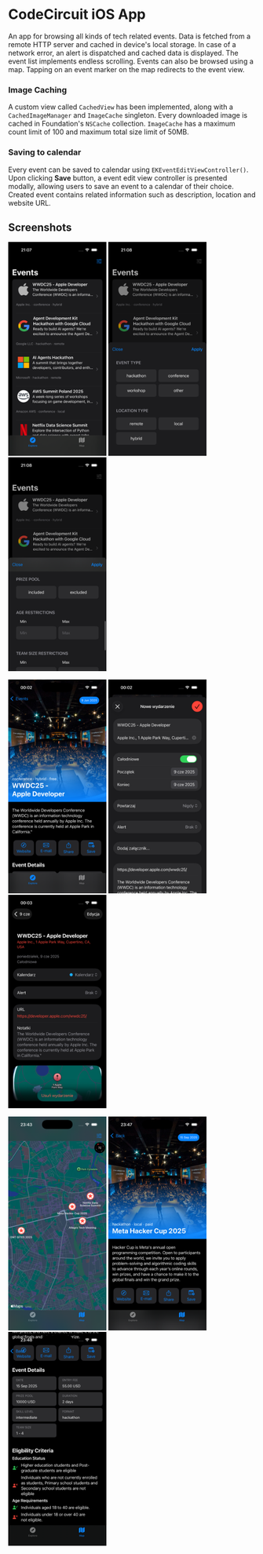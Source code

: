 # CodeCircuit iOS App

An app for browsing all kinds of tech related events. Data is fetched from a remote HTTP server and cached in device's local storage. In case of a network error, an alert is dispatched and cached data is displayed. The event list implements endless scrolling. Events can also be browsed using a map. Tapping on an event marker on the map redirects to the event view.

### Image Caching

A custom view called ```CachedView``` has been implemented, along with a ```CachedImageManager``` and ```ImageCache``` singleton. Every downloaded image is cached in Foundation's ```NSCache``` collection. ```ImageCache``` has a maximum count limit of 100 and maximum total size limit of 50MB. 

### Saving to calendar

Every event can be saved to calendar using ```EKEventEditViewController()```. Upon clicking **Save** button, a event edit view controller is presented modally, allowing users to save an event to a calendar of their choice. Created event contains related information such as description, location and website URL. 

## Screenshots

<p>
  <img src="https://raw.githubusercontent.com/jmalinkiewicz/images/refs/heads/main/Simulator%20Screenshot%20-%20iPhone%2016%20Pro%20-%202025-06-13%20at%2021.07.59.png" width="200" />
  <img src="https://raw.githubusercontent.com/jmalinkiewicz/images/refs/heads/main/Simulator%20Screenshot%20-%20iPhone%2016%20Pro%20-%202025-06-13%20at%2021.08.45.png" width="200" />
  <img src="https://raw.githubusercontent.com/jmalinkiewicz/images/refs/heads/main/Simulator%20Screenshot%20-%20iPhone%2016%20Pro%20-%202025-06-13%20at%2021.08.58.png" width="200" />
</p>
<p>
  <img src="https://raw.githubusercontent.com/jmalinkiewicz/images/refs/heads/main/Simulator%20Screenshot%20-%20iPhone%2016%20Pro%20-%202025-06-12%20at%2000.02.36.png" width="200" />
  <img src="https://raw.githubusercontent.com/jmalinkiewicz/images/refs/heads/main/Simulator%20Screenshot%20-%20iPhone%2016%20Pro%20-%202025-06-12%20at%2000.02.48.png" width="200" />
  <img src="https://raw.githubusercontent.com/jmalinkiewicz/images/refs/heads/main/Simulator%20Screenshot%20-%20iPhone%2016%20Pro%20-%202025-06-12%20at%2000.03.17.png" width="200" />
</p>
<p>
  <img src="https://raw.githubusercontent.com/jmalinkiewicz/images/refs/heads/main/Simulator%20Screenshot%20-%20iPhone%2016%20Pro%20-%202025-06-11%20at%2023.43.58.png" width="200" />
  <img src="https://raw.githubusercontent.com/jmalinkiewicz/images/refs/heads/main/Simulator%20Screenshot%20-%20iPhone%2016%20Pro%20-%202025-06-11%20at%2023.47.43.png" width="200" />
  <img src="https://raw.githubusercontent.com/jmalinkiewicz/images/refs/heads/main/Simulator%20Screenshot%20-%20iPhone%2016%20Pro%20-%202025-06-11%20at%2023.48.24.png" width="200" />
</p>
